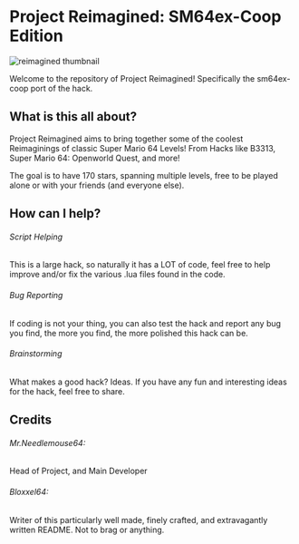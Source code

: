 # Project Reimagined: SM64ex-Coop Edition
![reimagined thumbnail](https://user-images.githubusercontent.com/103795210/202890934-ddbed0e1-82be-482f-81f0-a1d163ab279e.png)


Welcome to the repository of Project Reimagined! Specifically the sm64ex-coop port of the hack.

## What is this all about?

Project Reimagined aims to bring together some of the coolest Reimaginings of classic Super Mario 64 Levels! From Hacks like B3313, Super Mario 64: Openworld Quest, and more!

The goal is to have 170 stars, spanning multiple levels, free to be played alone or with your friends (and everyone else).


## How can I help?

###### Script Helping

This is a large hack, so naturally it has a LOT of code, feel free to help improve and/or fix the various .lua files found in the code.


###### Bug Reporting

If coding is not your thing, you can also test the hack and report any bug you find, the more you find, the more polished this hack can be.


###### Brainstorming

What makes a good hack? Ideas. If you have any fun and interesting ideas for the hack, feel free to share.


## Credits

###### Mr.Needlemouse64:

Head of Project, and Main Developer


###### Bloxxel64:

Writer of this particularly well made, finely crafted, and extravagantly written README. Not to brag or anything.
